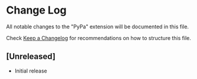 # Change Log

All notable changes to the "PyPa" extension will be documented in this file.

Check [Keep a Changelog](http://keepachangelog.com/) for recommendations on how to structure this file.

## [Unreleased]

- Initial release